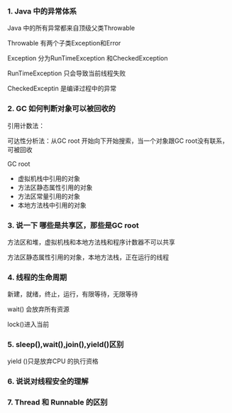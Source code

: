 ### 1. Java 中的异常体系

Java 中的所有异常都来自顶级父类Throwable

Throwable 有两个子类Exception和Error

Exception 分为RunTimeException 和CheckedException

RunTimeException 只会导致当前线程失败

CheckedExceptin 是编译过程中的异常



### 2. GC 如何判断对象可以被回收的

引用计数法：

可达性分析法：从GC root  开始向下开始搜索，当一个对象跟GC root没有联系，可被回收



GC root 

- 虚拟机栈中引用的对象
- 方法区静态属性引用的对象
- 方法区常量引用的对象
- 本地方法栈中引用的对象



### 3. 说一下 哪些是共享区，那些是GC root

方法区和堆，虚拟机栈和本地方法栈和程序计数器不可以共享

方法区静态属性引用的对象，本地方法栈，正在运行的线程



### 4. 线程的生命周期

新建，就绪，终止，运行，有限等待，无限等待

wait() 会放弃所有资源

lock()进入当前

### 5. sleep(),wait(),join(),yield()区别

yield ()只是放弃CPU 的执行资格

 

### 6. 说说对线程安全的理解





### 7.  Thread 和 Runnable 的区别





